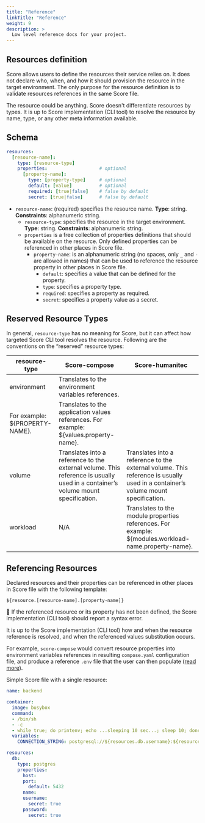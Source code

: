 ```yaml
---
title: "Reference"
linkTitle: "Reference"
weight: 9
description: >
  Low level reference docs for your project.
---
```


## Resources definition

Score allows users to define the resources their service relies on. It does not declare who, when, and how it should provision the resource in the target environment. The only purpose for the resource definition is to validate resources references in the same Score file.

The resource could be anything. Score doesn't differentiate resources by types. It is up to Score implementation (CLI tool) to resolve the resource by name, type, or any other meta information available.

## Schema

```yaml
resources:
  [resource-name]:
    type: [resource-type]
    properties:                   # optional
      [property-name]:
        type: [property-type]     # optional
        default: [value]          # optional
        required: [true|false]    # false by default
        secret: [true|false]      # false by default
```

- `resource-name`: (required) specifies the resource name.
  **Type**: string.
  **Constraints**: alphanumeric string.
  - `resource-type`: specifies the resource in the target environment.
    **Type**: string.
    **Constraints**: alphanumeric string.
  - `properties` is a free collection of properties definitions that should be available on the resource. Only defined properties can be referenced in other places in Score file.
    - `property-name`: is an alphanumeric string (no spaces, only `_` and `-` are allowed in names) that can be used to reference the resource property in other places in Score file.
      - `default`: specifies a value that can be defined for the property.
      - `type`: specifies a property type.
      - `required`: specifies a property as required.
      - `secret`: specifies a property value as a secret.

## Reserved Resource Types

In general, `resource-type` has no meaning for Score, but it can affect how targeted Score CLI tool resolves the resource. Following are the conventions on the “reserved” resource types:

| resource-type                  | Score-compose                                                                                                                   | Score-humanitec                                                                                                                 |
| ------------------------------ | ------------------------------------------------------------------------------------------------------------------------------- | ------------------------------------------------------------------------------------------------------------------------------- |
| environment                    | Translates to the environment variables references.                                                                             |                                                                                                                                 |
| For example: ${PROPERTY-NAME}. | Translates to the application values references. For example: ${values.property-name}.                                          |                                                                                                                                 |
| volume                         | Translates into a reference to the external volume. This reference is usually used in a container’s volume mount specification. | Translates into a reference to the external volume. This reference is usually used in a container’s volume mount specification. |
| workload                       | N/A                                                                                                                             | Translates to the module properties references. For example: ${modules.workload-name.property-name}.                            |

## Referencing Resources

Declared resources and their properties can be referenced in other places in Score file with the following template:

`${resource.[resource-name].[property-name]}`

<aside>
🚫 If the referenced resource or its property has not been defined, the Score implementation (CLI tool) should report a syntax error.

</aside>

It is up to the Score implementation (CLI tool) how and when the resource reference is resolved, and when the referenced values substitution occurs.

For example, `score-compose` would convert resource properties into environment variables references in resulting `compose.yaml` configuration file, and produce a reference `.env` file that the user can then populate ([read more](https://docs.docker.com/compose/environment-variables/#the-env-file)).

Simple Score file with a single resource:

```yaml
name: backend

container:
  image: busybox
  command:
  - /bin/sh
  - -c
  - while true; do printenv; echo ...sleeping 10 sec...; sleep 10; done
  variables:
    CONNECTION_STRING: postgresql://${resources.db.username}:${resources.db.password}@${resources.db.host}:${resources.db.port}/${resources.db.name}

resources:
  db:
    type: postgres
    properties:
      host:
      port:
        default: 5432
      name:
      username:
        secret: true
      password:
        secret: true
```

